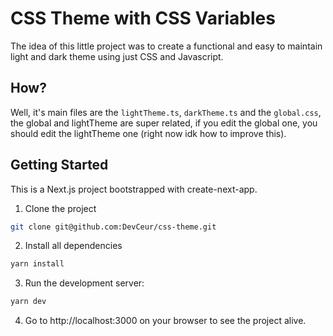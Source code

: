 # CSS Theme with CSS Variables

The idea of this little project was to create a functional and easy to maintain
light and dark theme using just CSS and Javascript.

## How?

Well, it's main files are the `lightTheme.ts`, `darkTheme.ts` and the `global.css`, the global and lightTheme are super related, if you edit the global one, you should edit the lightTheme one (right now idk how to improve this).

## Getting Started

This is a Next.js project bootstrapped with create-next-app.

1. Clone the project

```bash
git clone git@github.com:DevCeur/css-theme.git
```

2. Install all dependencies

```bash
yarn install
```

3. Run the development server:

```bash
yarn dev
```

4. Go to http://localhost:3000 on your browser to see the project alive.
